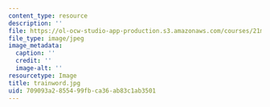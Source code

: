 ```yaml
---
content_type: resource
description: ''
file: https://ol-ocw-studio-app-production.s3.amazonaws.com/courses/21m-303-writing-in-tonal-forms-i-spring-2009/709093a2855499fbca36ab83c1ab3501_trainword.jpg
file_type: image/jpeg
image_metadata:
  caption: ''
  credit: ''
  image-alt: ''
resourcetype: Image
title: trainword.jpg
uid: 709093a2-8554-99fb-ca36-ab83c1ab3501
---
```

